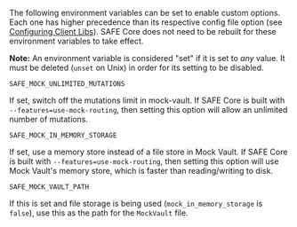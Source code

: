 The following environment variables can be set to enable custom options. Each one has higher precedence than its respective config file option (see [Configuring Client Libs](./Configuring-Client-Libs#safe_coreconfig)). SAFE Core does not need to be rebuilt for these environment variables to take effect.

**Note:** An environment variable is considered "set" if it is set to *any* value. It must be deleted (`unset` on Unix) in order for its setting to be disabled.

```
SAFE_MOCK_UNLIMITED_MUTATIONS
```

If set, switch off the mutations limit in mock-vault. If SAFE Core is built with `--features=use-mock-routing`, then setting this option will allow an unlimited number of mutations.

```
SAFE_MOCK_IN_MEMORY_STORAGE
```

If set, use a memory store instead of a file store in Mock Vault. If SAFE Core is built with `--features=use-mock-routing`, then setting this option will use Mock Vault's memory store, which is faster than reading/writing to disk.

```
SAFE_MOCK_VAULT_PATH
```

If this is set and file storage is being used (`mock_in_memory_storage` is `false`), use this as the path for the `MockVault` file.